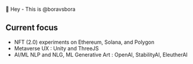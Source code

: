 👋 Hey - This is @boravsbora


## Current focus
- NFT (2.0) experiments on Ethereum, Solana, and Polygon
- Metaverse UX : Unity and ThreeJS
- AI/ML NLP and NLG, ML Generative Art : OpenAI, StabilityAI, EleutherAI
